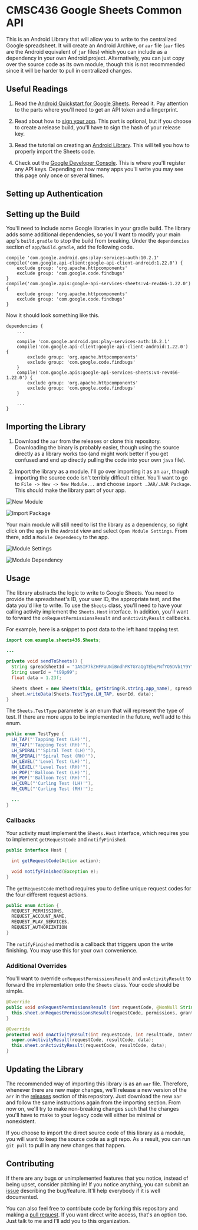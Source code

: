 # CMSC436 Google Sheets Common API

This is an Android Library that will allow you to write to the centralized
Google spreadsheet. It will create an Android Archive, or `aar` file (`aar`
files are the Android equivalent of `jar` files) which you can include as a
dependency in your own Android project. Alternatively, you can just copy over
the source code as its own module, though this is not recommended since it will
be harder to pull in centralized changes.

## Useful Readings

1. Read the [Android Quickstart for Google Sheets][quickstart]. Reread it. Pay
attention to the parts where you'll need to get an API token and a fingerprint.

2. Read about how to [sign your app][signing]. This part is optional, but if you
choose to create a release build, you'll have to sign the hash of your release
key.

3. Read the tutorial on creating an [Android Library][library]. This will tell
you how to properly import the Sheets code.

4. Check out the [Google Developer Console][console]. This is where you'll
register any API keys. Depending on how many apps you'll write you may see this
page only once or several times.

## Setting up Authentication

## Setting up the Build

You'll need to include some Google libraries in your gradle build. The library
adds some additional dependencies, so you'll want to modify your main app's
`build.gradle` to stop the build from breaking. Under the `dependencies` section
of `app/build.gradle`, add the following code.

```
compile 'com.google.android.gms:play-services-auth:10.2.1'
compile('com.google.api-client:google-api-client-android:1.22.0') {
    exclude group: 'org.apache.httpcomponents'
    exclude group: 'com.google.code.findbugs'
}
compile('com.google.apis:google-api-services-sheets:v4-rev466-1.22.0') {
    exclude group: 'org.apache.httpcomponents'
    exclude group: 'com.google.code.findbugs'
}
```

Now it should look something like this.

```
dependencies {
    ...

    compile 'com.google.android.gms:play-services-auth:10.2.1'
    compile('com.google.api-client:google-api-client-android:1.22.0') {
        exclude group: 'org.apache.httpcomponents'
        exclude group: 'com.google.code.findbugs'
    }
    compile('com.google.apis:google-api-services-sheets:v4-rev466-1.22.0') {
        exclude group: 'org.apache.httpcomponents'
        exclude group: 'com.google.code.findbugs'
    }

    ...
}
```

## Importing the Library

1. Download the `aar` from the releases or clone this repository. Downloading
the binary is probably easier, though using the source directly as a library
works too (and might work better if you get confused and end up directly pulling
the code into your own `java` file).

2. Import the library as a module. I'll go over importing it as an `aar`, though
importing the source code isn't terribly difficult either. You'll want to go to
`File -> New -> New Module...` and choose `import .JAR/.AAR Package`. This
should make the library part of your app.

![New Module](images/new_module.png)

![Import Package](images/import_package.png)

Your main module will still need to
list the library as a dependency, so right click on the `app` in the `Android`
view and select `Open Module Settings`. From there, add a `Module Dependency` to
the app.

![Module Settings](images/module_settings.png)

![Module Dependency](images/module_dependency.png)


## Usage

The library abstracts the logic to write to Google Sheets. You need to provide
the spreadsheet's ID, your user ID, the appropriate test, and the data you'd
like to write. To use the `Sheets` class, you'll need to have your calling
activity implement the `Sheets.Host` interface. In addition, you'll want to
forward the `onRequestPermissionsResult` and `onActivityResult` callbacks.

For example, here is a snippet to post data to the left hand tapping test.

```java
import com.example.sheets436.Sheets;

...

private void sendToSheets() {
  String spreadsheetId = "1ASIF7kZHFFaUNiBndhPKTGYaQgTEbqPNfYO5DVb1Y9Y";
  String userId = "t99p99";
  float data = 1.23f;

  Sheets sheet = new Sheets(this, getString(R.string.app_name), spreadsheetId);
  sheet.writeData(Sheets.TestType.LH_TAP, userId, data);
}
```

The `Sheets.TestType` parameter is an enum that will represent the type of test.
If there are more apps to be implemented in the future, we'll add to this enum.

```java
public enum TestType {
  LH_TAP("'Tapping Test (LH)'"),
  RH_TAP("'Tapping Test (RH)'"),
  LH_SPIRAL("'Spiral Test (LH)'"),
  RH_SPIRAL("'Spiral Test (RH)'"),
  LH_LEVEL("'Level Test (LH)'"),
  RH_LEVEL("'Level Test (RH)'"),
  LH_POP("'Balloon Test (LH)'"),
  RH_POP("'Balloon Test (RH)'"),
  LH_CURL("'Curling Test (LH)'"),
  RH_CURL("'Curling Test (RH)'");

  ...
}
```

### Callbacks

Your activity must implement the `Sheets.Host` interface, which requires you to
implement `getRequestCode` and `notifyFinished`.

```java
public interface Host {

  int getRequestCode(Action action);

  void notifyFinished(Exception e);
}
```

The `getRequestCode` method requires you to define unique request codes for the
four different request actions.

```java
public enum Action {
  REQUEST_PERMISSIONS,
  REQUEST_ACCOUNT_NAME,
  REQUEST_PLAY_SERVICES,
  REQUEST_AUTHORIZATION
}
```

The `notifyFinished` method is a callback that triggers upon the write
finishing. You may use this for your own convenience.

### Additional Overrides

You'll want to override `onRequestPermissionsResult` and `onActivityResult` to
forward the implementation onto the `Sheets` class. Your code should be simple.

```java
@Override
public void onRequestPermissionsResult (int requestCode, @NonNull String permissions[], @NonNull int[] grantResults) {
  this.sheet.onRequestPermissionsResult(requestCode, permissions, grantResults);
}

@Override
protected void onActivityResult(int requestCode, int resultCode, Intent data) {
  super.onActivityResult(requestCode, resultCode, data);
  this.sheet.onActivityResult(requestCode, resultCode, data);
}
```

## Updating the Library

The recommended way of importing this library is as an `aar` file. Therefore,
whenever there are new major changes, we'll release a new version of the `arr`
in the [releases][release] section of this repository. Just download the new
`aar` and follow the same instructions again from the importing section. From
now on, we'll try to make non-breaking changes such that the changes you'll have
to make to your legacy code will either be minimal or nonexistent.

If you choose to import the direct source code of this library as a module, you
will want to keep the source code as a git repo. As a result, you can run
`git pull` to pull in any new changes that happen.

## Contributing

If there are any bugs or unimplemented features that you notice, instead of
being upset, consider pitching in! If you notice anything, you can submit an
[issue][issue] describing the bug/feature. It'll help everybody if it is
well documented.

You can also feel free to contribute code by forking this repository and making
a [pull request][pull]. If you want direct write access, that's an option too.
Just talk to me and I'll add you to this organization.

[quickstart]: <https://developers.google.com/sheets/api/quickstart/android>
[signing]: <https://developer.android.com/studio/publish/app-signing.html>
[library]: <https://developer.android.com/studio/projects/android-library.html>
[console]: <https://console.developers.google.com/apis/credentials>
[release]: <https://github.com/cmsc436/sheets436/releases>
[issue]: <https://github.com/cmsc436/sheets436/issues>
[pull]: <https://github.com/cmsc436/sheets436/pulls>
